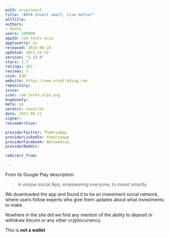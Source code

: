 ```yaml
---
wsId: aryainvest
title: "ARYA Invest smart, live better"
altTitle: 
authors:
- danny
users: 100000
appId: com.techx.arya
appCountry: us
released: 2019-09-10
updated: 2021-12-13
version: "2.13.0"
stars: 3.7
ratings: 367
reviews: 7
size: 63M
website: https://www.aryatrading.com
repository: 
issue: 
icon: com.techx.arya.png
bugbounty: 
meta: ok
verdict: nowallet
date: 2021-09-11
signer: 
reviewArchive:

providerTwitter: TheAryaApp
providerLinkedIn: thearyaapp
providerFacebook: WeloveArya
providerReddit: 

redirect_from:

---
```


From its Google Play description:

> A unique social App, empowering everyone, to invest smartly.

We downloaded the app and found it to be an investment social network, where users follow experts who give them updates about what investments to make. 

Nowhere in the site did we find any mention of the ability to deposit or withdraw bitcoin or any other cryptocurrency.

This is **not a wallet**
